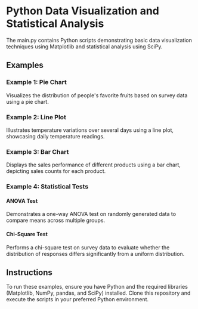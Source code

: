# Python Data Visualization and Statistical Analysis

The main.py contains Python scripts demonstrating basic data visualization techniques using Matplotlib and statistical analysis using SciPy.

## Examples

### Example 1: Pie Chart

Visualizes the distribution of people's favorite fruits based on survey data using a pie chart.

### Example 2: Line Plot

Illustrates temperature variations over several days using a line plot, showcasing daily temperature readings.

### Example 3: Bar Chart

Displays the sales performance of different products using a bar chart, depicting sales counts for each product.

### Example 4: Statistical Tests

#### ANOVA Test

Demonstrates a one-way ANOVA test on randomly generated data to compare means across multiple groups.

#### Chi-Square Test

Performs a chi-square test on survey data to evaluate whether the distribution of responses differs significantly from a uniform distribution.

## Instructions

To run these examples, ensure you have Python and the required libraries (Matplotlib, NumPy, pandas, and SciPy) installed. Clone this repository and execute the scripts in your preferred Python environment.

